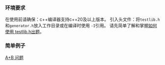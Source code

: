 ### 环境要求
在使用前请确保：c++编译器支持c++20及以上版本。
引入头文件：将`testlib.h`和`generator.h`放入工作目录或在编译时使用 `-I`引用。
请先简单了解和掌握[如何使用 testlib.h出题](https://oi-wiki.org/tools/testlib/)。
### 简单例子
[A+B 问题](../example/A+Bproblem/)


